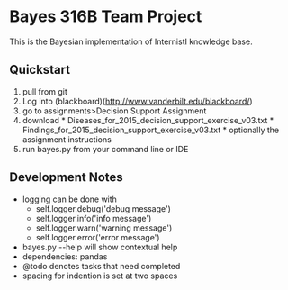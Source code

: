 # Bayes 316B Team Project

This is the Bayesian implementation of InternistI knowledge base.

## Quickstart
1. pull from git
2. Log into (blackboard)(http://www.vanderbilt.edu/blackboard/)
  1. go to assignments>Decision Support Assignment
  2. download
    * Diseases_for_2015_decision_support_exercise_v03.txt
    * Findings_for_2015_decision_support_exercise_v03.txt
    * optionally the assignment instructions
3. run bayes.py from your command line or IDE

## Development Notes
* logging can be done with
  * self.logger.debug('debug message')
  * self.logger.info('info message')
  * self.logger.warn('warning message')
  * self.logger.error('error message')
* bayes.py --help will show contextual help
* dependencies: pandas
* @todo denotes tasks that need completed
* spacing for indention is set at two spaces
